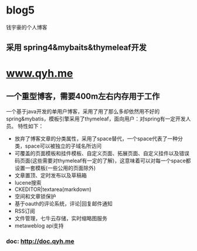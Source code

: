 # blog5
钱宇豪的个人博客

## 采用 spring4&mybaits&thymeleaf开发

# www.qyh.me
## 一个重型博客，需要400m左右内存用于工作

一个基于java开发的单用户博客，采用了用了那么多却依然用不好的spring&mybatis，模板引擎采用了thymeleaf，面向用户：对spring有一定开发人员。 特性如下：
* 放弃了博客文章的分类属性，采用了space替代，一个space代表了一种分类，space可以被独立的子域名所访问
* 可覆盖的页面模板和挂件模板、自定义页面、拓展页面、自定义挂件以及错误码页面(这些需要对thymeleaf有一定的了解)，这意味着可以对每一个space都设置一套模板(一些公用的页面除外)
* 文章置顶、定时发布以及草稿箱
* lucene搜索
* CKEDITOR|textarea(markdown)
* 空间和文章锁保护
* 基于oauth的评论系统，评论|回复邮件通知
* RSS订阅
* 文件管理，七牛云存储，实时缩略图服务
* metaweblog api支持

### doc: http://doc.qyh.me

